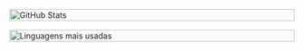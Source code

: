 <div style="display: flex; flex-wrap: wrap; width: 100%; gap: 16px;">
  <div style="flex: 1 1 calc(50% - 8px); min-width: 300px; display: flex;">
    <img src="https://github-readme-stats.vercel.app/api?username=Lucas-O-S&show_icons=true&theme=transparent" 
         alt="GitHub Stats" 
         style="width: 100%; height: 100%; object-fit: cover;" />
  </div>
  <div style="flex: 1 1 calc(50% - 8px); min-width: 300px; display: flex;">
    <img src="https://github-readme-stats.vercel.app/api/top-langs/?username=Lucas-O-S&layout=compact&theme=transparent" 
         alt="Linguagens mais usadas" 
         style="width: 100%; height: 100%; object-fit: cover;" />
  </div>
</div>
